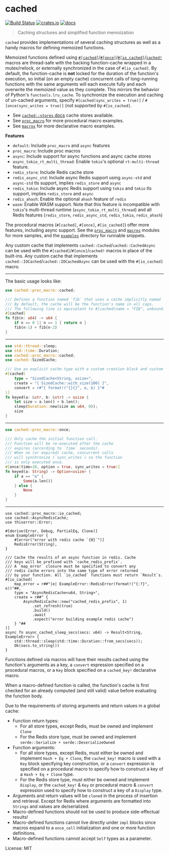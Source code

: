 # cached

[![Build Status](https://github.com/jaemk/cached/actions/workflows/build.yml/badge.svg)](https://github.com/jaemk/cached/actions/workflows/build.yml)
[![crates.io](https://img.shields.io/crates/v/cached.svg)](https://crates.io/crates/cached)
[![docs](https://docs.rs/cached/badge.svg)](https://docs.rs/cached)

> Caching structures and simplified function memoization

`cached` provides implementations of several caching structures as well as a handy macros
for defining memoized functions.

Memoized functions defined using [`#[cached]`](proc_macro::cached)/[`#[once]`](proc_macro::once)/[`#[io_cached]`](proc_macro::io_cached)/[`cached!`](crate::macros) macros are thread-safe with the backing
function-cache wrapped in a mutex/rwlock, or externally synchronized in the case of `#[io_cached]`.
By default, the function-cache is **not** locked for the duration of the function's execution, so initial (on an empty cache)
concurrent calls of long-running functions with the same arguments will each execute fully and each overwrite
the memoized value as they complete. This mirrors the behavior of Python's `functools.lru_cache`. To synchronize the execution and caching
of un-cached arguments, specify `#[cached(sync_writes = true)]` / `#[once(sync_writes = true)]` (not supported by `#[io_cached]`.

- See [`cached::stores` docs](https://docs.rs/cached/latest/cached/stores/index.html) cache stores available.
- See [`proc_macro`](https://docs.rs/cached/latest/cached/proc_macro/index.html) for more procedural macro examples.
- See [`macros`](https://docs.rs/cached/latest/cached/macros/index.html) for more declarative macro examples.

**Features**

- `default`: Include `proc_macro` and `async` features
- `proc_macro`: Include proc macros
- `async`: Include support for async functions and async cache stores
- `async_tokio_rt_multi_thread`: Enable `tokio`'s optional `rt-multi-thread` feature.
- `redis_store`: Include Redis cache store
- `redis_async_std`: Include async Redis support using `async-std` and `async-std` tls support, implies `redis_store` and `async`
- `redis_tokio`: Include async Redis support using `tokio` and `tokio` tls support, implies `redis_store` and `async`
- `redis_ahash`: Enable the optional `ahash` feature of `redis`
- `wasm`: Enable WASM support. Note that this feature is incompatible with `tokio`'s multi-thread
   runtime (`async_tokio_rt_multi_thread`) and all Redis features (`redis_store`, `redis_async_std`, `redis_tokio`, `redis_ahash`)

The procedural macros (`#[cached]`, `#[once]`, `#[io_cached]`) offer more features, including async support.
See the [`proc_macro`](crate::proc_macro) and [`macros`](crate::macros) modules for more samples, and the
[`examples`](https://github.com/jaemk/cached/tree/master/examples) directory for runnable snippets.

Any custom cache that implements `cached::Cached`/`cached::CachedAsync` can be used with the `#[cached]`/`#[once]`/`cached!` macros in place of the built-ins.
Any custom cache that implements `cached::IOCached`/`cached::IOCachedAsync` can be used with the `#[io_cached]` macro.

----

The basic usage looks like:

```rust
use cached::proc_macro::cached;

/// Defines a function named `fib` that uses a cache implicitly named `FIB`.
/// By default, the cache will be the function's name in all caps.
/// The following line is equivalent to #[cached(name = "FIB", unbound)]
#[cached]
fn fib(n: u64) -> u64 {
    if n == 0 || n == 1 { return n }
    fib(n-1) + fib(n-2)
}
```

----

```rust
use std::thread::sleep;
use std::time::Duration;
use cached::proc_macro::cached;
use cached::SizedCache;

/// Use an explicit cache-type with a custom creation block and custom cache-key generating block
#[cached(
    type = "SizedCache<String, usize>",
    create = "{ SizedCache::with_size(100) }",
    convert = r#"{ format!("{}{}", a, b) }"#
)]
fn keyed(a: &str, b: &str) -> usize {
    let size = a.len() + b.len();
    sleep(Duration::new(size as u64, 0));
    size
}
```

----

```rust
use cached::proc_macro::once;

/// Only cache the initial function call.
/// Function will be re-executed after the cache
/// expires (according to `time` seconds).
/// When no (or expired) cache, concurrent calls
/// will synchronize (`sync_writes`) so the function
/// is only executed once.
#[once(time=10, option = true, sync_writes = true)]
fn keyed(a: String) -> Option<usize> {
    if a == "a" {
        Some(a.len())
    } else {
        None
    }
}
```

----

```rust,no_run,ignore
use cached::proc_macro::io_cached;
use cached::AsyncRedisCache;
use thiserror::Error;

#[derive(Error, Debug, PartialEq, Clone)]
enum ExampleError {
    #[error("error with redis cache `{0}`")]
    RedisError(String),
}

/// Cache the results of an async function in redis. Cache
/// keys will be prefixed with `cache_redis_prefix`.
/// A `map_error` closure must be specified to convert any
/// redis cache errors into the same type of error returned
/// by your function. All `io_cached` functions must return `Result`s.
#[io_cached(
    map_error = r##"|e| ExampleError::RedisError(format!("{:?}", e))"##,
    type = "AsyncRedisCache<u64, String>",
    create = r##" {
        AsyncRedisCache::new("cached_redis_prefix", 1)
            .set_refresh(true)
            .build()
            .await
            .expect("error building example redis cache")
    } "##
)]
async fn async_cached_sleep_secs(secs: u64) -> Result<String, ExampleError> {
    std::thread::sleep(std::time::Duration::from_secs(secs));
    Ok(secs.to_string())
}
```


Functions defined via macros will have their results cached using the
function's arguments as a key, a `convert` expression specified on a procedural macros,
or a `Key` block specified on a `cached_key!` declarative macro.

When a macro-defined function is called, the function's cache is first checked for an already
computed (and still valid) value before evaluating the function body.

Due to the requirements of storing arguments and return values in a global cache:

- Function return types:
  - For all store types, except Redis, must be owned and implement `Clone`
  - For the Redis store type, must be owned and implement `serde::Serialize + serde::DeserializeOwned`
- Function arguments:
  - For all store types, except Redis, must either be owned and implement `Hash + Eq + Clone`,
    the `cached_key!` macro is used with a `Key` block specifying key construction, or
    a `convert` expression is specified on a procedural macro to specify how to construct a key
    of a `Hash + Eq + Clone` type.
  - For the Redis store type, must either be owned and implement `Display`, or the `cached_key!` & `Key`
    or procedural macro & `convert` expression used to specify how to construct a key of a `Display` type.
- Arguments and return values will be `cloned` in the process of insertion and retrieval. Except for Redis
  where arguments are formatted into `Strings` and values are de/serialized.
- Macro-defined functions should not be used to produce side-effectual results!
- Macro-defined functions cannot live directly under `impl` blocks since macros expand to a
  `once_cell` initialization and one or more function definitions.
- Macro-defined functions cannot accept `Self` types as a parameter.



License: MIT
